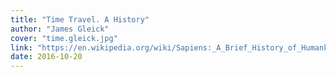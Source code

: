 ```yaml
---
title: "Time Travel. A History"
author: "James Gleick"
cover: "time.gleick.jpg"
link: "https://en.wikipedia.org/wiki/Sapiens:_A_Brief_History_of_Humankind"
date: 2016-10-20
---
```

